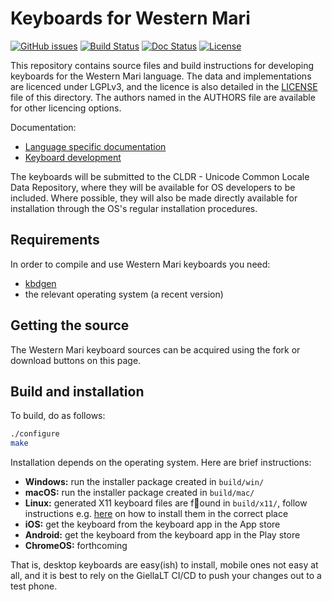 # Keyboards for Western Mari

[![GitHub issues](https://img.shields.io/github/issues-raw/giellalt/keyboard-mrj)](https://github.com/giellalt/keyboard-mrj/issues)
[![Build Status](https://github.com/giellalt/keyboard-mrj/workflows/Build%20Keyboards/badge.svg)](https://github.com/giellalt/keyboard-mrj/actions)
[![Doc Status](https://github.com/giellalt/keyboard-mrj/workflows/Build%20Docs/badge.svg)](https://github.com/giellalt/keyboard-mrj/actions)
[![License](https://img.shields.io/github/license/giellalt/keyboard-mrj)](https://github.com/giellalt/keyboard-mrj/blob/main/LICENSE)

This repository contains source files and build instructions for
developing keyboards for the Western Mari language. The data and
implementations are licenced under LGPLv3, and the licence is
also detailed in the [LICENSE](LICENSE) file of this directory. The authors named
in the AUTHORS file are available for other licencing options.

Documentation:

- [Language specific documentation](https://giellalt.github.io/keyboard-mrj)
- [Keyboard development](https://giellalt.github.io/keyboards/Overview.html)

The keyboards will be submitted to the CLDR - Unicode Common Locale Data
Repository, where they will be available for OS developers to be
included. Where possible, they will also be made directly available for
installation through the OS's regular installation procedures.

## Requirements

In order to compile and use Western Mari keyboards you need:

- [kbdgen](https://github.com/divvun/kbdgen)
- the relevant operating system (a recent version)

## Getting the source

The Western Mari keyboard sources can be acquired using the fork or download
buttons on this page.

## Build and installation

To build, do as follows:

```sh
./configure
make
```

Installation depends on the operating system. Here are brief instructions:

- __Windows:__ run the installer package created in `build/win/`
- __macOS:__ run the installer package created in `build/mac/`
- __Linux:__ generated X11 keyboard files are found in `build/x11/`, follow
  instructions e.g.
  [here](https://paulguerin.medium.com/install-an-additional-keyboard-layout-on-x11-58e53aaef1e4)
  on how to install them in the correct place
- __iOS:__ get the keyboard from the keyboard app in the App store
- __Android:__ get the keyboard from the keyboard app in the Play store
- __ChromeOS:__ forthcoming

That is, desktop keyboards are easy(ish) to install, mobile ones not easy at all,
and it is best to rely on the GiellaLT CI/CD to push your changes out to a test phone.
